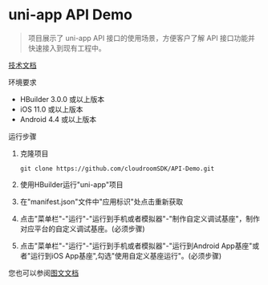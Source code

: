 # uni-app API Demo

> 项目展示了 uni-app API 接口的使用场景，方便客户了解 API 接口功能并快速接入到现有工程中。

[技术文档](https://docs.cloudroom.com/sdk/document/intro/README?platform=uniapp)


环境要求
  * HBuilder 3.0.0 或以上版本
  * iOS 11.0 或以上版本
  * Android 4.4 或以上版本

运行步骤

1.  克隆项目

    ```
    git clone https://github.com/cloudroomSDK/API-Demo.git
    ```

1. 使用HBuilder运行"uni-app"项目

1. 在"manifest.json"文件中"应用标识"处点击重新获取

1. 点击"菜单栏"-"运行"-"运行到手机或者模拟器"-"制作自定义调试基座"，制作对应平台的自定义调试基座。(必须步骤)
1. 点击"菜单栏"-"运行"-"运行到手机或者模拟器"-"运行到Android App基座"或者"运行到iOS App基座",勾选"使用自定义基座运行"。(必须步骤)


您也可以参阅[图文文档](https://docs.cloudroom.com/sdk/document/fastIntegration/createProject?platform=uniapp)